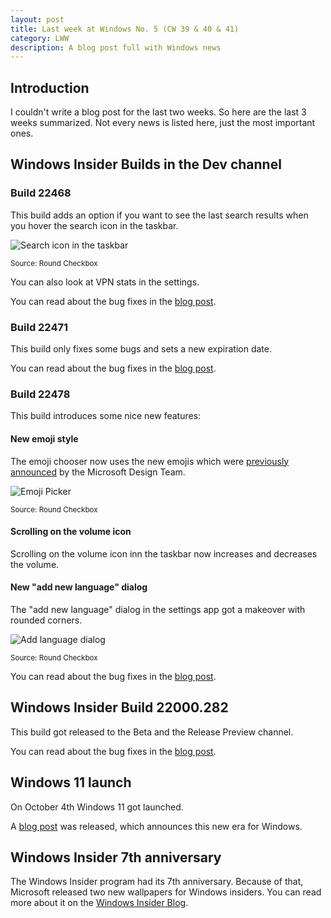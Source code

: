 ```yaml
---
layout: post
title: Last week at Windows No. 5 (CW 39 & 40 & 41)
category: LWW
description: A blog post full with Windows news
---
```


## Introduction

I couldn't write a blog post for the last two weeks. So here are the last 3 weeks summarized. Not every news is listed here, just the most important ones.

## Windows Insider Builds in the Dev channel
### Build 22468
This build adds an option if you want to see the last search results when you hover the search icon in the taskbar.

![Search icon in the taskbar](https://user-images.githubusercontent.com/58633848/137476500-16527433-7d0d-4a53-bf97-d7432ec6419c.png)

<small>Source: Round Checkbox</small>

You can also look at VPN stats in the settings.

You can read about the bug fixes in the [blog post](https://blogs.windows.com/windows-insider/2021/09/29/announcing-windows-11-insider-preview-build-22468/).

### Build 22471

This build only fixes some bugs and sets a new expiration date.

You can read about the bug fixes in the [blog post](https://blogs.windows.com/windows-insider/2021/10/04/announcing-windows-11-insider-preview-build-22471/).

### Build 22478

This build introduces some nice new features:

#### New emoji style
The emoji chooser now uses the new emojis which were [previously announced](https://medium.com/microsoft-design/emotionality-at-work-398182387adc) by the Microsoft Design Team.

![Emoji Picker](https://user-images.githubusercontent.com/58633848/137577245-f7bf8686-55b9-4017-a875-0c8a5b81df4b.png)

<small>Source: Round Checkbox</small>
#### Scrolling on the volume icon
Scrolling on the volume icon inn the taskbar now increases and decreases the volume.

#### New "add new language" dialog
The "add new language" dialog in the settings app got a makeover with rounded corners.

![Add language dialog](https://user-images.githubusercontent.com/58633848/137577337-4e2ca62b-b2a9-4030-b40b-9a13051af891.png)

<small>Source: Round Checkbox</small>

You can read about the bug fixes in the [blog post](https://blogs.windows.com/windows-insider/2021/10/14/announcing-windows-11-insider-preview-build-22478/).

## Windows Insider Build 22000.282

This build got released to the Beta and the Release Preview channel.

You can read about the bug fixes in the [blog post](https://blogs.windows.com/windows-insider/2021/10/15/releasing-windows-11-build-22000-282-to-beta-and-release-preview-channels/).

## Windows 11 launch

On October 4th Windows 11 got launched.

A [blog post](https://blogs.windows.com/windowsexperience/2021/10/04/windows-11-a-new-era-for-the-pc-begins-today/) was released, which announces this new era for Windows.

## Windows Insider 7th anniversary

The Windows Insider program had its 7th anniversary. Because of that, Microsoft released two new wallpapers for Windows insiders. You can read more about it on the [Windows Insider Blog](https://insider.windows.com/en-us/articles/thank-you-to-the-windows-insider-community-for-seven-years-together).
